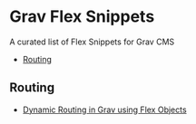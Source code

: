 # Grav Flex Snippets


A curated list of Flex Snippets for Grav CMS

- [Routing](#routing)

## Routing

- [Dynamic Routing in Grav using Flex Objects](https://gist.github.com/james0r/d625419b92d2c8644aa29755a7872693)
